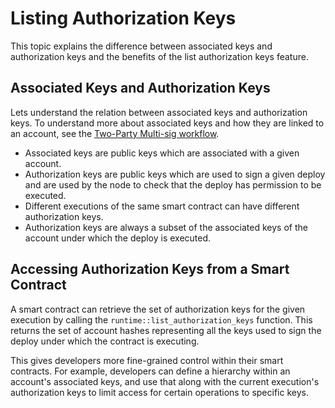 
# Listing Authorization Keys
This topic explains the difference between associated keys and authorization keys and the benefits of the list authorization keys feature.

## Associated Keys and Authorization Keys
Lets understand the relation between associated keys and authorization keys. To understand more about associated keys and how they are linked to an account, see the [Two-Party Multi-sig workflow](/workflow/two-party-multi-sig/).

- Associated keys are public keys which are associated with a given account.
- Authorization keys are public keys which are used to sign a given deploy and are used by the node to check that the deploy has permission to be executed.
- Different executions of the same smart contract can have different authorization keys.
- Authorization keys are always a subset of the associated keys of the account under which the deploy is executed.

## Accessing Authorization Keys from a Smart Contract
A smart contract can retrieve the set of authorization keys for the given execution by calling the `runtime::list_authorization_keys` function.  This returns the set of account hashes representing all the keys used to sign the deploy under which the contract is executing.

This gives developers more fine-grained control within their smart contracts.  For example, developers can define a hierarchy within an account's associated keys, and use that along with the current execution's authorization keys to limit access for certain operations to specific keys.

